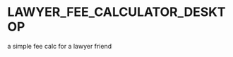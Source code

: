 LAWYER_FEE_CALCULATOR_DESKTOP
=============================

a simple fee calc for a lawyer friend


